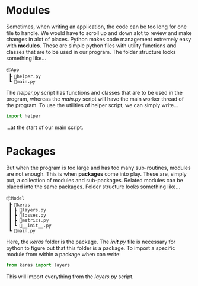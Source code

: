# Modules
Sometimes, when writing an application, the code can be too long for one file to handle. We would have to scroll up and down alot to review and make changes in alot of places. Python makes code management extremely easy with **modules**. These are simple python files with utility functions and classes that are to be used in our program. The folder structure looks something like...
```
📦App
 ┣ 📜helper.py
 ┗ 📜main.py
```
The *helper.py* script has functions and classes that are to be used in the program, whereas the *main.py* script will have the main worker thread of the program. To use the utilities of helper script, we can simply write...
```python
import helper
```
...at the start of our main script.

# Packages
But when the program is too large and has too many sub-routines, modules are not enough. This is when **packages** come into play. These are, simply put, a collection of modules and sub-packages. Related modules can be placed into the same packages. Folder structure looks something like...
```
📦Model
 ┣ 📂keras
 ┃ ┣ 📜layers.py
 ┃ ┣ 📜losses.py
 ┃ ┣ 📜metrics.py
 ┃ ┗ 📜__init__.py
 ┗ 📜main.py
```
Here, the *keras* folder is the package. The *__init__.py* file is necessary for python to figure out that this folder is a package. To import a specific module from within a package when can write:
```python
from keras import layers
```
This will import everything from the *layers.py* script.
